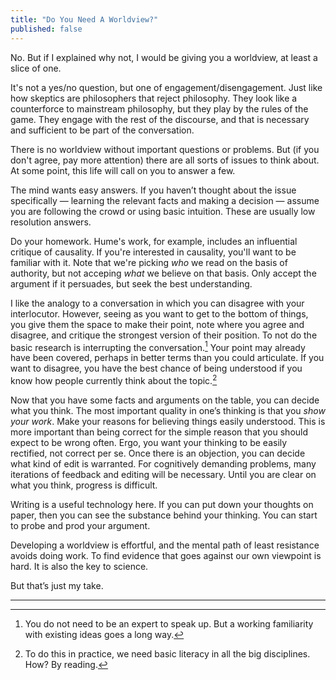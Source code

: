 ```yaml
---
title: "Do You Need A Worldview?"
published: false
---
```



No. But if I explained why not, I would be giving you a worldview, at least a slice of one.

It's not a yes/no question, but one of engagement/disengagement. Just like how skeptics are philosophers that reject philosophy. They look like a counterforce to mainstream philosophy, but they play by the rules of the game. They engage with the rest of the discourse, and that is necessary and sufficient to be part of the conversation. 

There is no worldview without important questions or problems. But (if you don't agree, pay more attention) there are all sorts of issues to think about. At some point, this life will call on you to answer a few. 

The mind wants easy answers. If you haven’t thought about the issue specifically — learning the relevant facts and making a decision — assume you are following the crowd or using basic intuition. These are usually low resolution answers. 

Do your homework. Hume's work, for example, includes an influential critique of causality. If you're interested in causality, you'll want to be familiar with it. Note that we're picking _who_ we read on the basis of authority, but not acceping _what_ we believe on that basis. Only accept the argument if it persuades, but seek the best understanding.

I like the analogy to a conversation in which you can disagree with your interlocutor. However, seeing as you want to get to the bottom of things, you give them the space to make their point, note where you agree and disagree, and critique the strongest version of their position. To not do the basic research is interrupting the conversation.[^caveat] Your point may already have been covered, perhaps in better terms than you could articulate. If you want to disagree, you have the best chance of being understood if you know how people currently think about the topic.[^read]

[^read]: To do this in practice, we need basic literacy in all the big disciplines. How? By reading.

[^caveat]: You do not need to be an expert to speak up. But a working familiarity with existing ideas goes a long way.

Now that you have some facts and arguments on the table, you can decide what you think. The most important quality in one’s thinking is that you _show your work_. Make your reasons for believing things easily understood. This is more important than being correct for the simple reason that you should expect to be wrong often. Ergo, you want your thinking to be easily rectified, not correct per se. Once there is an objection, you can decide what kind of edit is warranted. For cognitively demanding problems, many iterations of feedback and editing will be necessary. Until you are clear on what you think, progress is difficult.

Writing is a useful technology here. If you can put down your thoughts on paper, then you can see the substance behind your thinking. You can start to probe and prod your argument.

<!-- Now, we should talk about where to get the raw materials for thought. About daring to know, about being self-reliant. About breaking things down to their first principles. -->

Developing a worldview is effortful, and the mental path of least resistance avoids doing work. To find evidence that goes against our own viewpoint is hard. It is also the key to science.

But that’s just my take.

---
